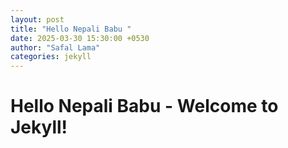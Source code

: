 ```yaml
---
layout: post
title: "Hello Nepali Babu "
date: 2025-03-30 15:30:00 +0530
author: "Safal Lama"
categories: jekyll
---
```


# Hello Nepali Babu - Welcome to Jekyll!
